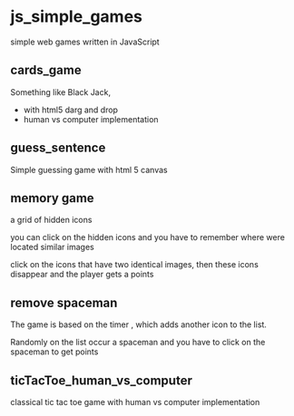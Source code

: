 # js_simple_games
simple web games written in JavaScript

## cards_game
Something like Black Jack,
* with html5 darg and drop 
* human vs computer implementation

## guess_sentence
Simple guessing game with html 5 canvas

## memory game
a grid of hidden icons

you can click on the hidden icons and 
you have to remember where were located similar images

click on the icons that have two identical images, then these icons disappear and the player gets a points
## remove spaceman
The game is based on the timer , which adds another icon to the list.

Randomly on the list occur a spaceman and you have to click on the spaceman to get points
## ticTacToe_human_vs_computer
classical tic tac toe game with human vs computer implementation
